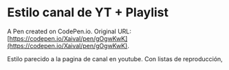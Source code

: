 # Estilo canal de YT + Playlist

A Pen created on CodePen.io. Original URL: [https://codepen.io/Xaival/pen/gOgwKwK](https://codepen.io/Xaival/pen/gOgwKwK).

Estilo parecido a la pagina de canal en youtube.
Con listas de reproducción,
